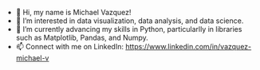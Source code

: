 - 👋 Hi, my name is Michael Vazquez!
- 👀 I’m interested in data visualization, data analysis, and data science.
- 🌱 I’m currently advancing my skills in Python, particularlly in libraries such as Matplotlib, Pandas, and Numpy.
- 📫 Connect with me on LinkedIn: https://www.linkedin.com/in/vazquez-michael-v


